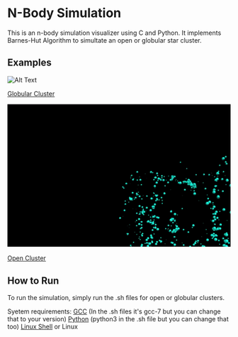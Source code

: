 # N-Body Simulation

This is an n-body simulation visualizer using C and Python. It implements Barnes-Hut Algorithm to simultate an open or globular star cluster.

## Examples
![Alt Text](demo/globular_gif.gif)

[Globular Cluster](https://en.wikipedia.org/wiki/Globular_cluster)

![Alt Text](demo/open_gif.gif)

[Open Cluster](https://en.wikipedia.org/wiki/Open_cluster)

## How to Run

To run the simulation, simply run the .sh files for open or globular clusters.

Syetem requirements: 
[GCC](https://gcc.gnu.org/) (In the .sh files it's gcc-7 but you can change that to your version)
[Python](https://www.python.org/downloads/) (python3 in the .sh file but you can change that too)
[Linux Shell](https://docs.microsoft.com/en-us/windows/wsl/install-win10) or Linux



